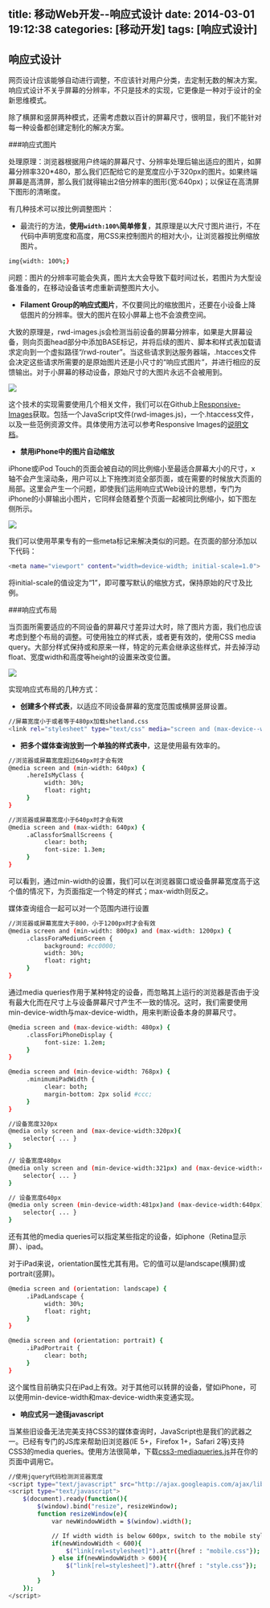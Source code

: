 title: 移动Web开发--响应式设计
date: 2014-03-01 19:12:38
categories: [移动开发]
tags: [响应式设计]
---

响应式设计
---------------------

网页设计应该能够自动进行调整，不应该针对用户分类，去定制无数的解决方案。响应式设计不关乎屏幕的分辨率，不只是技术的实现，它更像是一种对于设计的全新思维模式。

除了横屏和竖屏两种模式，还需考虑数以百计的屏幕尺寸，很明显，我们不能针对每一种设备都创建定制化的解决方案。

###响应式图片

处理原理：浏览器根据用户终端的屏幕尺寸、分辨率处理后输出适应的图片，如屏幕分辨率320*480，那么我们匹配给它的是宽度应小于320px的图片。如果终端屏幕是高清屏，那么我们就得输出2倍分辨率的图形(宽:640px)；以保证在高清屏下图形的清晰度。

有几种技术可以按比例调整图片：
<!--more-->
* 最流行的方法，**使用`width:100%`简单修复**，其原理是以大尺寸图片进行，不在代码中声明宽度和高度，用CSS来控制图片的相对大小，让浏览器按比例缩放图片。

```sh
img{width: 100%;}
```

问题：图片的分辨率可能会失真，图片太大会导致下载时间过长，若图片为大型设备准备的，在移动设备该考虑重新调整图片大小。

* **Filament Group的响应式图片**，不仅要同比的缩放图片，还要在小设备上降低图片的分辨率。很大的图片在较小屏幕上也不会浪费空间。

大致的原理是，rwd-images.js会检测当前设备的屏幕分辨率，如果是大屏幕设备，则向页面head部分中添加BASE标记，并将后续的图片、脚本和样式表加载请求定向到一个虚拟路径“/rwd-router”。当这些请求到达服务器端，.htacces文件会决定这些请求所需要的是原始图片还是小尺寸的“响应式图片”，并进行相应的反馈输出。对于小屏幕的移动设备，原始尺寸的大图片永远不会被用到。

<img src="/images/cont/mobile-web-70.jpg" style="display:block;" />

这个技术的实现需要使用几个相关文件，我们可以在Github上[Responsive-Images](https://github.com/filamentgroup/Responsive-Images)获取。包括一个JavaScript文件(rwd-images.js)，一个.htaccess文件，以及一些范例资源文件。具体使用方法可以参考Responsive Images的[说明文档](https://github.com/filamentgroup/Responsive-Images#readme)。

* **禁用iPhone中的图片自动缩放**

iPhone或iPod Touch的页面会被自动的同比例缩小至最适合屏幕大小的尺寸，x轴不会产生滚动条，用户可以上下拖拽浏览全部页面，或在需要的时候放大页面的局部。这里会产生一个问题，即使我们运用响应式Web设计的思想，专门为iPhone的小屏输出小图片，它同样会随着整个页面一起被同比例缩小，如下图左侧所示。

<img src="/images/cont/mobile-web-71.jpg" style="display:block;" />

我们可以使用苹果专有的一些meta标记来解决类似的问题。在页面的<head>部分添加以下代码：

```sh
<meta name="viewport" content="width=device-width; initial-scale=1.0">
```

将initial-scale的值设定为“1”，即可覆写默认的缩放方式，保持原始的尺寸及比例。

###响应式布局

当页面所需要适应的不同设备的屏幕尺寸差异过大时，除了图片方面，我们也应该考虑到整个布局的调整。可使用独立的样式表，或者更有效的，使用CSS media query。大部分样式保持或和原来一样，特定的元素会继承这些样式，并去掉浮动float、宽度width和高度等height的设置来改变位置。

<img src="/images/cont/mobile-web-72.jpg" style="display:block;" />

实现响应式布局的几种方式：

* **创建多个样式表**，以适应不同设备屏幕的宽度范围或横屏竖屏设置。

```sh
//屏幕宽度小于或者等于480px加载shetland.css
<link rel="stylesheet" type="text/css" media="screen and (max-device--width: 480px)" href="shetland.css">
```
* **把多个媒体查询放到一个单独的样式表中**，这是使用最有效率的。

```sh
//浏览器或屏幕宽度超过640px时才会有效
@media screen and (min-width: 640px) {
     .hereIsMyClass {
          width: 30%;
          float: right;
     }
}
```

```sh
//浏览器或屏幕宽度小于640px时才会有效
@media screen and (max-width: 640px) {
     .aClassforSmallScreens {
          clear: both;
          font-size: 1.3em;
     }
}

```

可以看到，通过min-width的设置，我们可以在浏览器窗口或设备屏幕宽度高于这个值的情况下，为页面指定一个特定的样式；max-width则反之。

媒体查询组合一起可以对一个范围内进行设置

```sh
//浏览器或屏幕宽度大于800，小于1200px时才会有效
@media screen and (min-width: 800px) and (max-width: 1200px) {
     .classForaMediumScreen {
          background: #cc0000;
          width: 30%;
          float: right;
     }
}
```

通过media queries作用于某种特定的设备，而忽略其上运行的浏览器是否由于没有最大化而在尺寸上与设备屏幕尺寸产生不一致的情况。这时，我们需要使用min-device-width与max-device-width，用来判断设备本身的屏幕尺寸。

```sh
@media screen and (max-device-width: 480px) {
     .classForiPhoneDisplay {
          font-size: 1.2em;
     }
}
```
```sh
@media screen and (min-device-width: 768px) {
     .minimumiPadWidth {
          clear: both;
          margin-bottom: 2px solid #ccc;
     }
}
```

```sh
//设备宽度320px
@media only screen and (max-device-width:320px){
	selector{ ... }
}

// 设备宽度480px
@media only screen and (min-device-width:321px) and (max-device-width:480px){
	selector{ ... }
}

// 设备宽度640px
@media only screen (min-device-width:481px)and (max-device-width:640px){
	selector{ ... }
}
```

还有其他的media queries可以指定某些指定的设备，如iphone（Retina显示屏）、ipad。

对于iPad来说，orientation属性尤其有用。它的值可以是landscape(横屏)或portrait(竖屏)。

```sh
@media screen and (orientation: landscape) {
     .iPadLandscape {
          width: 30%;
          float: right;
     }
}
```

```sh
@media screen and (orientation: portrait) {
     .iPadPortrait {
          clear: both;
     }
}
```
这个属性目前确实只在iPad上有效。对于其他可以转屏的设备，譬如iPhone，可以使用min-device-width和max-device-width来变通实现。


* **响应式另一途径javascript**

当某些旧设备无法完美支持CSS3的媒体查询时，JavaScript也是我们的武器之一。已经有专门的JS库来帮助旧浏览器(IE 5+，Firefox 1+，Safari 2等)支持CSS3的media queries。使用方法很简单，下载[css3-mediaqueries.js](http://code.google.com/p/css3-mediaqueries-js/)并在你的页面中调用它。

```sh
//使用jquery代码检测浏览器宽度
<script type="text/javascript" src="http://ajax.googleapis.com/ajax/libs/jquery/1.8.3/jquery.min.js"></script>
<script type="text/javascript">
    $(document).ready(function(){
        $(window).bind("resize", resizeWindow);
        function resizeWindow(e){
            var newWindowWidth = $(window).width();

            // If width width is below 600px, switch to the mobile stylesheet
            if(newWindowWidth < 600){
                $("link[rel=stylesheet]").attr({href : "mobile.css"});
            } else if(newWindowWidth > 600){
                $("link[rel=stylesheet]").attr({href : "style.css"});
            }
        }
    });
</script>
```













